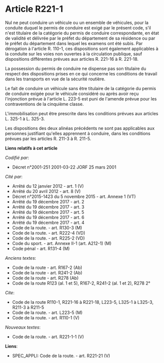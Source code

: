 # Article R221-1

Nul ne peut conduire un véhicule ou un ensemble de véhicules, pour la conduite duquel le permis de conduire est exigé par le
présent code, s'il n'est titulaire de la catégorie du permis de conduire correspondante, en état de validité et délivrée par
le préfet du département de sa résidence ou par le préfet du département dans lequel les examens ont été subis. Par
dérogation à l'article R. 110-1, ces dispositions sont également applicables à la conduite sur les voies non ouvertes à la
circulation publique, sauf dispositions différentes prévues aux articles R. 221-16 à R. 221-18.

La possession du permis de conduire ne dispense pas son titulaire du respect des dispositions prises en ce qui concerne les
conditions de travail dans les transports en vue de la sécurité routière.

Le fait de conduire un véhicule sans être titulaire de la catégorie du permis de conduire exigée pour le véhicule considéré
ou après avoir reçu l'injonction prévue à l'article L. 223-5 est puni de l'amende prévue pour les contraventions de la
cinquième classe.

L'immobilisation peut être prescrite dans les conditions prévues aux articles L. 325-1 à L. 325-3.

Les dispositions des deux alinéas précédents ne sont pas applicables aux personnes justifiant qu'elles apprennent à conduire,
dans les conditions prévues par les articles R. 211-3 à R. 211-5.

**Liens relatifs à cet article**

_Codifié par_:

  - Décret n°2001-251 2001-03-22 JORF 25 mars 2001

_Cité par_:

  - Arrêté du 12 janvier 2012 - art. 1 (V)
  - Arrêté du 20 avril 2012 - art. 8 (V)
  - Décret n°2015-1423 du 5 novembre 2015 - art. Annexe 1 (VT)
  - Arrêté du 19 décembre 2017 - art. 2
  - Arrêté du 19 décembre 2017 - art. 3
  - Arrêté du 19 décembre 2017 - art. 5
  - Arrêté du 19 décembre 2017 - art. 6
  - Arrêté du 19 décembre 2017 - art. 4
  - Code de la route. - art. R130-3 (M)
  - Code de la route. - art. R222-4 (VD)
  - Code de la route. - art. R225-2 (VD)
  - Code du sport. - art. Annexe II-1 (art. A212-1) (M)
  - Code pénal - art. R131-4 (M)

_Anciens textes_:

  - Code de la route - art. R167-2 (Ab)
  - Code de la route - art. R241-2 (Ab)
  - Code de la route - art. R278 (Ab)
  - Code de la route R123 (al. 1 et 5), R167-2, R241-2 (al. 1 et 2), R278 2°

_Cite_:

  - Code de la route R110-1, R221-16 à R221-18, L223-5, L325-1 à L325-3, R211-3 à R211-5
  - Code de la route. - art. L223-5 (M)
  - Code de la route. - art. R110-1 (V)

_Nouveaux textes_:

  - Code de la route. - art. R221-1-1 (V)

**Liens**:

  - SPEC_APPLI: Code de la route. - art. R221-21 (V)
